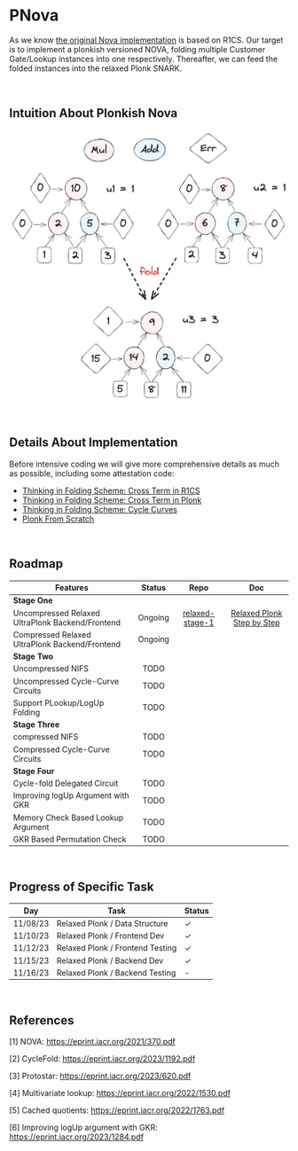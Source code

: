 # PNova

As we know [the original Nova implementation](https://github.com/microsoft/Nova)  is based on R1CS. Our target is to implement a plonkish versioned NOVA, folding multiple Customer Gate/Lookup instances into one respectively. Thereafter, we can feed the folded instances into the relaxed Plonk SNARK.

<br />

##  Intuition About Plonkish Nova
![Alt text](image-1.png)

<br />

## Details About Implementation

Before intensive coding we will give more comprehensive details as much as possible, including some attestation code:
- [Thinking in Folding Scheme: Cross Term in R1CS](https://hackmd.io/@70xfCGp1QViTYYJh3AMrQg/BJZPMjIfT)
- [Thinking in Folding Scheme: Cross Term in Plonk](https://hackmd.io/@70xfCGp1QViTYYJh3AMrQg/SkDf2nIzp)
- [Thinking in Folding Scheme: Cycle Curves](https://hackmd.io/@70xfCGp1QViTYYJh3AMrQg/r1bN8nLMp)
- [Plonk From Scratch](https://hackmd.io/@70xfCGp1QViTYYJh3AMrQg/HJzwPUU7a)

<br />

## Roadmap

| Features                                         | Status  |                                      Repo                                      |                                        Doc                                        |
| ------------------------------------------------ | :-----: | :----------------------------------------------------------------------------: | :-------------------------------------------------------------------------------: |
| **Stage One**                                    |         |                                                                                |                                                                                   |
| Uncompressed Relaxed UltraPlonk Backend/Frontend | Ongoing | [relaxed-stage-1](https://github.com/ZKMod-Lab/jellyfish/tree/relaxed-stage-1) | [Relaxed Plonk Step by Step](https://hackmd.io/@70xfCGp1QViTYYJh3AMrQg/BkT0ayKmT) |
| Compressed Relaxed UltraPlonk Backend/Frontend   | Ongoing |                                                                                |                                                                                   |
| **Stage Two**                                    |         |                                                                                |                                                                                   |
| Uncompressed NIFS                                |  TODO   |                                                                                |                                                                                   |
| Uncompressed Cycle-Curve Circuits                |  TODO   |                                                                                |                                                                                   |
| Support PLookup/LogUp Folding                    |  TODO   |                                                                                |                                                                                   |
| **Stage Three**                                  |         |                                                                                |                                                                                   |
| compressed NIFS                                  |  TODO   |                                                                                |                                                                                   |
| Compressed Cycle-Curve Circuits                  |  TODO   |                                                                                |                                                                                   |
| **Stage Four**                                   |         |                                                                                |                                                                                   |
| Cycle-fold Delegated Circuit                     |  TODO   |                                                                                |                                                                                   |
| Improving logUp Argument with GKR                |  TODO   |                                                                                |                                                                                   |
| Memory Check Based Lookup Argument               |  TODO   |                                                                                |                                                                                   |
| GKR Based Permutation Check                      |  TODO   |                                                                                |                                                                                   |
<br />

## Progress of Specific Task
| Day      | Task                             | Status       |
| -------- | -------------------------------- | ------------ |
| 11/08/23 | Relaxed Plonk / Data Structure   | $\checkmark$ |
| 11/10/23 | Relaxed Plonk / Frontend Dev     | $\checkmark$ |
| 11/12/23 | Relaxed Plonk / Frontend Testing | $\checkmark$ |
| 11/15/23 | Relaxed Plonk / Backend Dev      | $\checkmark$ |
| 11/16/23 | Relaxed Plonk / Backend Testing  | -            |

<br />

## References
[1] NOVA: https://eprint.iacr.org/2021/370.pdf

[2] CycleFold: https://eprint.iacr.org/2023/1192.pdf

[3] Protostar: https://eprint.iacr.org/2023/620.pdf

[4] Multivariate lookup: https://eprint.iacr.org/2022/1530.pdf

[5] Cached quotients: https://eprint.iacr.org/2022/1763.pdf

[6] Improving logUp argument with GKR: https://eprint.iacr.org/2023/1284.pdf